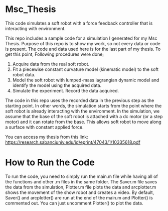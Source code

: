 # Msc_Thesis 
This code simulates a soft robot with a force feedback controller that is interacting with environment. 

This repo includes a sample code for a simulation I generated for my Msc Thesis. Purpose of this repo is to show my work, so not every data or code is present. The code and data used here is for the last part of my thesis. To get this point, Following procedures were done;

1. Acquire data from the real soft robot.
2. Fit a piecewise constant curvature model (kinematic model) to the soft robot data.
3. Model the soft robot with lumped-mass lagrangian dynamic model and identify the model using the acquired data.
4. Simulate the experiment. Record the data acquired.

The code in this repo uses the recorded data in the previous step as the starting point. In other words, the simulation starts from the point where the soft robot is already interacting with the environment. In the simulation, we assume that the base of the soft robot is attached with a dc motor (or a step motor) and it can rotate from the base. This allows soft robot to move along a surface with constant applied force.

You can access my thesis from this link: https://research.sabanciuniv.edu/id/eprint/47043/1/10335618.pdf

# How to Run the Code
To run the code, you need to simply run the main.m file while having all of the functions and other .m files in the same folder. The Saver.m file saves the data from the simulation, Plotter.m file plots the data and arcplotter.m shows the movement of the show robot and creates a video. By default, Saver() and arcplotter() are run at the end of the main.m and Plotter() is commented out. You can just uncomment Plotter() to plot the data.
